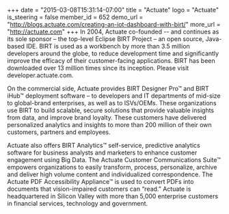 +++
date = "2015-03-08T15:31:14-07:00"
title = "Actuate"
logo = "Actuate"
is_steering = false
member_id = 652
demo_url = "http://blogs.actuate.com/creating-an-iot-dashboard-with-birt/"
more_url = "http://actuate.com"
+++
In 2004, Actuate co-founded -- and continues as its sole sponsor – the top-level Eclipse BIRT Project – an open source, Java-based IDE. BIRT is used as a workbench by more than 3.5 million developers around the globe, to reduce development time and significantly improve the efficacy of their customer-facing applications. BIRT has been downloaded over 13 million times since its inception. Please visit developer.actuate.com.

On the commercial side, Actuate provides BIRT Designer Pro™ and BIRT iHub™ deployment software – to developers and IT departments of mid-size to global-brand enterprises, as well as to ISVs/OEMs. These organizations use BIRT to build scalable, secure solutions that provide valuable insights from data, and improve brand loyalty. These customers have delivered personalized analytics and insights to more than 200 million of their own customers, partners and employees.

Actuate also offers BIRT Analytics™ self-service, predictive analytics software for business analysts and marketers to enhance customer engagement using Big Data. The Actuate Customer Communications Suite™ empowers organizations to easily transform, process, personalize, archive and deliver high volume content and individualized correspondence. The Actuate PDF Accessibility Appliance™ is used to convert PDFs into documents that vision-impaired customers can “read.” Actuate is headquartered in Silicon Valley with more than 5,000 enterprise customers in financial services, technology and government.
